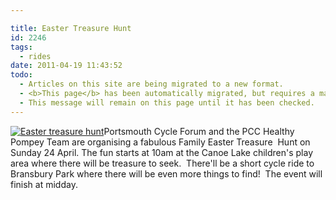 ```yaml
---

title: Easter Treasure Hunt
id: 2246
tags:
  - rides
date: 2011-04-19 11:43:52
todo:
  - Articles on this site are being migrated to a new format.
  - <b>This page</b> has been automatically migrated, but requires a manual check-&amp;-tune to ensure the format and links all work as expected.
  - This message will remain on this page until it has been checked.
---
```


[![Easter treasure hunt](http://www.pompeybug.co.uk/wp-content/uploads/2011/04/Easter-treasure-hunt-e1303209556158-150x150.jpg "Easter treasure hunt")](/assets/Easter-treasure-hunt-e1303209556158.jpg)Portsmouth Cycle Forum and the PCC Healthy Pompey Team are organising a fabulous Family Easter Treasure  Hunt on Sunday 24 April. The fun starts at 10am at the Canoe Lake children's play area where there will be treasure to seek.  There'll be a short cycle ride to Bransbury Park where there will be even more things to find!  The event will finish at midday.

